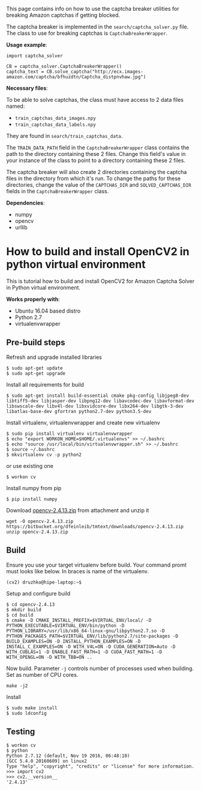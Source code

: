 This page contains info on how to use the captcha breaker utilities for breaking Amazon captchas if getting blocked.

The captcha breaker is implemented in the `search/captcha_solver.py` file. The class to use for breaking captchas is `CaptchaBreakerWrapper`.

**Usage example**:

    import captcha_solver

    CB = captcha_solver.CaptchaBreakerWrapper()
    captcha_text = CB.solve_captcha("http://ecx.images-amazon.com/captcha/bfhuzdtn/Captcha_distpnvhaw.jpg")

**Necessary files**:

To be able to solve captchas, the class must have access to 2 data files named:

- `train_captchas_data_images.npy`
- `train_captchas_data_labels.npy`

They are found in `search/train_captchas_data`.

The `TRAIN_DATA_PATH` field in the `CaptchaBreakerWrapper` class contains the path to the directory containing these 2 files. Change this field's value in your instance of the class to point to a directory containing these 2 files.

The captcha breaker will also create 2 directories containing the captcha files in the directory from which it's run. To change the paths for these directories, change the value of the `CAPTCHAS_DIR` and `SOLVED_CAPTCHAS_DIR` fields in the `CaptchaBreakerWrapper` class.

**Dependencies**:

- numpy
- opencv
- urllib

# How to build and install OpenCV2 in python virtual environment

This is tutorial how to build and install OpenCV2 for Amazon Captcha Solver in Python virtual environment.

**Works properly with**:

* Ubuntu 16.04 based distro
* Python 2.7
* virtualenvwrapper

## Pre-build steps
Refresh and upgrade installed libraries
```
$ sudo apt-get update
$ sudo apt-get upgrade
```

Install all requirements for build
```
$ sudo apt-get install build-essential cmake pkg-config libjpeg8-dev libtiff5-dev libjasper-dev libpng12-dev libavcodec-dev libavformat-dev libswscale-dev libv4l-dev libxvidcore-dev libx264-dev libgtk-3-dev libatlas-base-dev gfortran python2.7-dev python3.5-dev
```

Install virtualenv, virtualenvwrapper and create new virtualenv
```
$ sudo pip install virtualenv virtualenvwrapper
$ echo "export WORKON_HOME=$HOME/.virtualenvs" >> ~/.bashrc
$ echo "source /usr/local/bin/virtualenvwrapper.sh" >> ~/.bashrc
$ source ~/.bashrc
$ mkvirtualenv cv -p python2
```
or use existing one
```
$ workon cv
```

Install numpy from pip
```
$ pip install numpy
```

Download [opencv-2.4.13.zip](https://bitbucket.org/dfeinleib/tmtext/downloads/opencv-2.4.13.zip) from attachment and unzip it
```
wget -O opencv-2.4.13.zip https://bitbucket.org/dfeinleib/tmtext/downloads/opencv-2.4.13.zip
unzip opencv-2.4.13.zip
```

## Build
Ensure you use your target virtualenv before build.
Your command promt must looks like below. In braces is name of the virtualenv.
```
(cv2) druzhko@hipe-laptop:~$ 
```

Setup and configure build
```
$ cd opencv-2.4.13
$ mkdir build
$ cd build
$ cmake -D CMAKE_INSTALL_PREFIX=$VIRTUAL_ENV/local/ -D PYTHON_EXECUTABLE=$VIRTUAL_ENV/bin/python -D PYTHON_LIBRARY=/usr/lib/x86_64-linux-gnu/libpython2.7.so -D PYTHON_PACKAGES_PATH=$VIRTUAL_ENV/lib/python2.7/site-packages -D BUILD_EXAMPLES=ON -D INSTALL_PYTHON_EXAMPLES=ON -D INSTALL_C_EXAMPLES=ON -D WITH_V4L=ON -D CUDA_GENERATION=Auto -D WITH_CUBLAS=1 -D ENABLE_FAST_MATH=1 -D CUDA_FAST_MATH=1 -D WITH_OPENGL=ON -D WITH_TBB=ON ..
```

Now build. Parameter ```-j``` controls number of processes used when building. Set as number of CPU cores.
```
make -j2
```

Install
```
$ sudo make install
$ sudo ldconfig
```

## Testing
```
$ workon cv
$ python
Python 2.7.12 (default, Nov 19 2016, 06:48:10) 
[GCC 5.4.0 20160609] on linux2
Type "help", "copyright", "credits" or "license" for more information.
>>> import cv2
>>> cv2.__version__
'2.4.13'
```